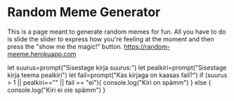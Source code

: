 # Random Meme Generator
This is a page meant to generate random memes for fun. 
All you have to do is slide the slider to express how you're feeling at the moment and then press the "show me the magic!" button.
https://random-meeme.herokuapp.com

let suurus=prompt("Sisestage kirja suurus:")
let pealkiri=prompt("Sisestage kirja teema pealkiri")
let fail=prompt("Kas kirjaga on kaasas fail?")
    if (suurus > 1 || pealkiri=="" || fail == "ei"){
        console.log("Kiri on spämm")
}
    else {
        console.log("Kiri ei ole spämm")
    }
